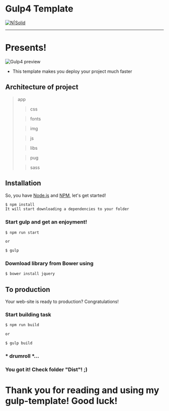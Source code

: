 # Gulp4 Template
[![N|Solid](https://i.postimg.cc/6Qnkq1Qp/whimelan.png)](https://github.com/whimelan)
___
# Presents!
![Gulp4 preview](https://i.postimg.cc/bvFkyFFW/gulp.png)
  - This template makes you deploy your project much faster

## Architecture of project

> app
>> css
>
>> fonts
>
>> img
>
>> js
>
>> libs
>
>> pug
>
>> sass

## Installation
So, you have [Node.js](https://nodejs.org/) and [NPM](https://www.npmjs.com), let's get started!
```sh
$ npm install
It will start downloading a dependencies to your folder
```
### Start gulp and get an enjoyment!
```sh
$ npm run start

or

$ gulp
```

### Download library from Bower using
```sh
$ bower install jquery
```

## To production
Your web-site is ready to production? Congratulations!

### Start building task
```sh
$ npm run build

or

$ gulp build
```
### * drumroll *...

### You got it! Check folder **"Dist"**! ;)

# Thank you for reading and using my gulp-template! Good luck!
